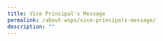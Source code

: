 ```yaml
---
title: Vice Principal's Message
permalink: /about-wsps/vice-principals-message/
description: ""
---
```

